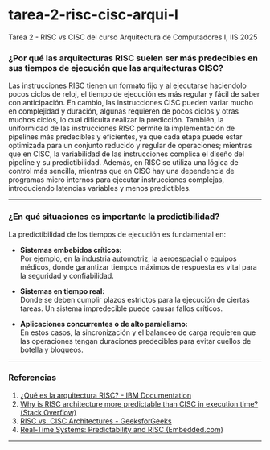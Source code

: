 # tarea-2-risc-cisc-arqui-I
Tarea 2 - RISC vs CISC del curso Arquitectura de Computadores I, IIS 2025

### ¿Por qué las arquitecturas RISC suelen ser más predecibles en sus tiempos de ejecución que las arquitecturas CISC?

Las instrucciones RISC tienen un formato fijo y al ejecutarse haciendolo pocos ciclos de reloj, el tiempo de ejecución es más regular y fácil de saber con anticipación. En cambio, las instrucciones CISC pueden variar mucho en complejidad y duración, algunas requieren de pocos ciclos y otras muchos ciclos, lo cual dificulta realizar la predicción.
También, la uniformidad de las instrucciones RISC permite la implementación de pipelines más predecibles y eficientes, ya que cada etapa puede estar optimizada para un conjunto reducido y regular de operaciones; mientras que en CISC, la variabilidad de las instrucciones complica el diseño del pipeline y su predictibilidad. Además, en RISC se utiliza una lógica de control más sencilla, mientras que en CISC hay una dependencia de programas micro internos para ejecutar instrucciones complejas, introduciendo latencias variables y menos predictibles.

---

### ¿En qué situaciones es importante la predictibilidad?

La predictibilidad de los tiempos de ejecución es fundamental en:

- **Sistemas embebidos críticos:**  
  Por ejemplo, en la industria automotriz, la aeroespacial o equipos médicos, donde garantizar tiempos máximos de respuesta es vital para la seguridad y confiabilidad.

- **Sistemas en tiempo real:**  
  Donde se deben cumplir plazos estrictos para la ejecución de ciertas tareas. Un sistema impredecible puede causar fallos críticos.

- **Aplicaciones concurrentes o de alto paralelismo:**  
  En estos casos, la sincronización y el balanceo de carga requieren que las operaciones tengan duraciones predecibles para evitar cuellos de botella y bloqueos.

---

### Referencias

1. [¿Qué es la arquitectura RISC? - IBM Documentation](https://www.ibm.com/docs/es/aix/7.2?topic=architectures-risc-architecture)
2. [Why is RISC architecture more predictable than CISC in execution time? (Stack Overflow)](https://stackoverflow.com/questions/76721312/why-is-risc-architecture-more-predictable-than-cisc-in-execution-time)
3. [RISC vs. CISC Architectures - GeeksforGeeks](https://www.geeksforgeeks.org/difference-between-risc-and-cisc-architecture/)
3. [Real-Time Systems: Predictability and RISC (Embedded.com)](https://www.embedded.com/making-real-time-systems-predictable/)

---
